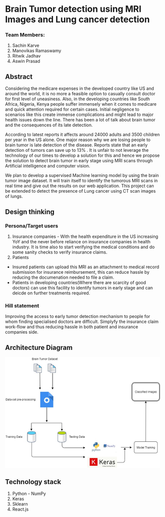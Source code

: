 # Brain Tumor detection using MRI Images and Lung cancer detection

### Team Members:
1. Sachin Karve
2. Manovikas Ramaswamy
3. Ritwik Jadhav
4. Aswin Prasad

## Abstract

  Considering the medicare expenses in the developed country like US and around the world, it is no more a feasible option to casually consult doctor for first level of uneasiness. Also, in the developing countries like South Africa, Nigeria, Kenya people suffer immensely when it comes to medicare and quick attention required for certain cases. Initial negligence to scenarios like this create immense complications and  might lead to major health issues down the line. There has been a lot of talk about brain tumor and the consequences of its late detection.
  
  According to latest reports it affects around 24000 adults and 3500 children per year in the US alone. One major reason why we are losing people to brain tumor is late detection of the disease. Reports state that an early detection of tumors can save up to 13% . It is unfair to not leverage the technology of our times to develop a solution for this and hence we propose the solution to detect brain tumor in early stage using MRI scans through Artificial intelligence and computer vision.
  
  We plan to develop a supervised Machine learning model by using the brain tumor image dataset. It will train itself to identify the tumorous MRI scans in real time and give out the results on our web application. This project can be extended to detect the presence of Lung cancer using CT scan images of lungs.
  
## Design thinking

### Persona/Target users

1. Insurance companies - With the health expenditure in the US increasing YoY and the never before reliance on insurance companies in health industry. It is time also to start verifying the medical conditions and do some sanity checks to verify insurance claims.
2. Patients 
* Insured patients can upload this MRI as an attachment to medical record submission for insurance reimbursement, this can reduce hassle by reducing the documenation needed to file a claim. 
* Patients in developing countries(Where there are scarcity of good doctors) can use this facility to identify tumors in early stage and can deicde on further treatments required.

### Hill statement
  
Improving the access to early tumor detection mechanism to people for whom finding specialised doctors are difficult. Simplyfy the insurance claim work-flow and thus reducing hassle in both patient and insurance companies side.

## Architecture Diagram

![System Architecture Diagram](https://github.com/SJSUFall2019-CMPE272/BrainTumorDetection/blob/master/SystemArchitecture.jpg)

## Technology stack

1. Python - NumPy
2. Keras
3. Sklearn
4. React.js
